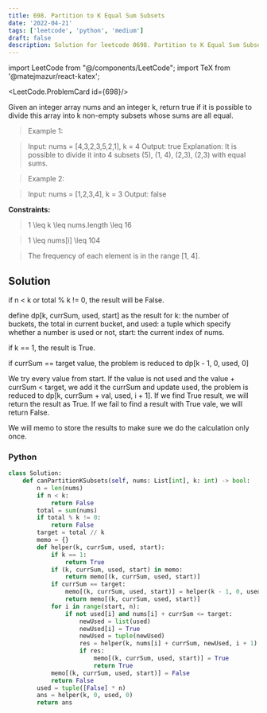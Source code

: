 ```yaml
---
title: 698. Partition to K Equal Sum Subsets
date: '2022-04-21'
tags: ['leetcode', 'python', 'medium']
draft: false
description: Solution for leetcode 0698. Partition to K Equal Sum Subsets
---
```

import LeetCode from "@/components/LeetCode";
import TeX from '@matejmazur/react-katex';

<LeetCode.ProblemCard id={698}/>
 
Given an integer array nums and an integer k, return true if it is possible to divide this array into k non-empty subsets whose sums are all equal.

 > Example 1:

 > Input: nums = [4,3,2,3,5,2,1], k = 4
 > Output: true
 > Explanation: It is possible to divide it into 4 subsets (5), (1, 4), (2,3), (2,3) with equal sums.

 > Example 2:

 > Input: nums = [1,2,3,4], k = 3
 > Output: false

**Constraints:**

 > 1 <TeX>\leq</TeX> k <TeX>\leq</TeX> nums.length <TeX>\leq</TeX> 16

 > 1 <TeX>\leq</TeX> nums[i] <TeX>\leq</TeX> 104

 > The frequency of each element is in the range [1, 4].

## Solution
if n < k or total % k != 0, the result will be False. 

define dp[k, currSum, used, start] as the result for k: the number of buckets, the total in current bucket, and used: a tuple which specify whether a number is used or not, start: the current index of nums. 

if k == 1, the result is True. 

if currSum == target value, the problem is reduced to dp[k - 1, 0, used, 0]

We try every value from start. If the value is not used and the value + currSum < target, we add it the currSum and update used, the problem is reduced to dp[k, currSum + val, used, i + 1]. If we find True result, we will return the result as True. If we fail to find a result with True vale, we will return False. 

We will memo to store the results to make sure we do the calculation only once.


### Python
```python
class Solution:
    def canPartitionKSubsets(self, nums: List[int], k: int) -> bool:
        n = len(nums)
        if n < k:
            return False
        total = sum(nums)
        if total % k != 0:
            return False
        target = total // k 
        memo = {}
        def helper(k, currSum, used, start):
            if k == 1: 
                return True
            if (k, currSum, used, start) in memo:
                return memo[(k, currSum, used, start)]
            if currSum == target:
                memo[(k, currSum, used, start)] = helper(k - 1, 0, used, 0)
                return memo[(k, currSum, used, start)]
            for i in range(start, n):
                if not used[i] and nums[i] + currSum <= target:
                    newUsed = list(used)
                    newUsed[i] = True
                    newUsed = tuple(newUsed)
                    res = helper(k, nums[i] + currSum, newUsed, i + 1)
                    if res:
                        memo[(k, currSum, used, start)] = True
                        return True
            memo[(k, currSum, used, start)] = False
            return False
        used = tuple([False] * n)
        ans = helper(k, 0, used, 0)            
        return ans
```
